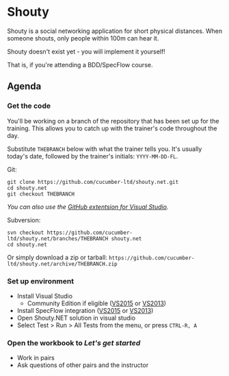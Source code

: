 # Shouty

Shouty is a social networking application for short physical distances.
When someone shouts, only people within 100m can hear it.

Shouty doesn't exist yet - you will implement it yourself!

That is, if you're attending a BDD/SpecFlow course.

## Agenda

### Get the code

You'll be working on a branch of the repository that has been set up for the
training. This allows you to catch up with the trainer's code throughout the day.

Substitute `THEBRANCH` below with what the trainer tells you.
It's usually today's date, followed by the trainer's initials: `YYYY-MM-DD-FL`.

Git:

    git clone https://github.com/cucumber-ltd/shouty.net.git
    cd shouty.net
    git checkout THEBRANCH
    
_You can also use the [GitHub extentsion for Visual Studio](https://visualstudio.github.com/)._

Subversion:

    svn checkout https://github.com/cucumber-ltd/shouty.net/branches/THEBRANCH shouty.net
    cd shouty.net

Or simply download a zip or tarball: `https://github.com/cucumber-ltd/shouty.net/archive/THEBRANCH.zip`

### Set up environment

* Install Visual Studio
    * Community Edition if eligible ([VS2015](https://www.visualstudio.com/en-us/products/visual-studio-community-vs.aspx) or [VS2013](http://www.visualstudio.com/en-us/news/vs2013-community-vs.aspx))
* Install SpecFlow integration ([VS2015](http://www.specflow.org/documentation/Visual-Studio-2015-Integration/) or [VS2013](http://www.specflow.org/documentation/Visual-Studio-2013-Integration/))
* Open Shouty.NET solution in visual studio
* Select Test > Run > All Tests from the menu, or press `CTRL-R, A`

### Open the workbook to *Let's get started*

* Work in pairs
* Ask questions of other pairs and the instructor
